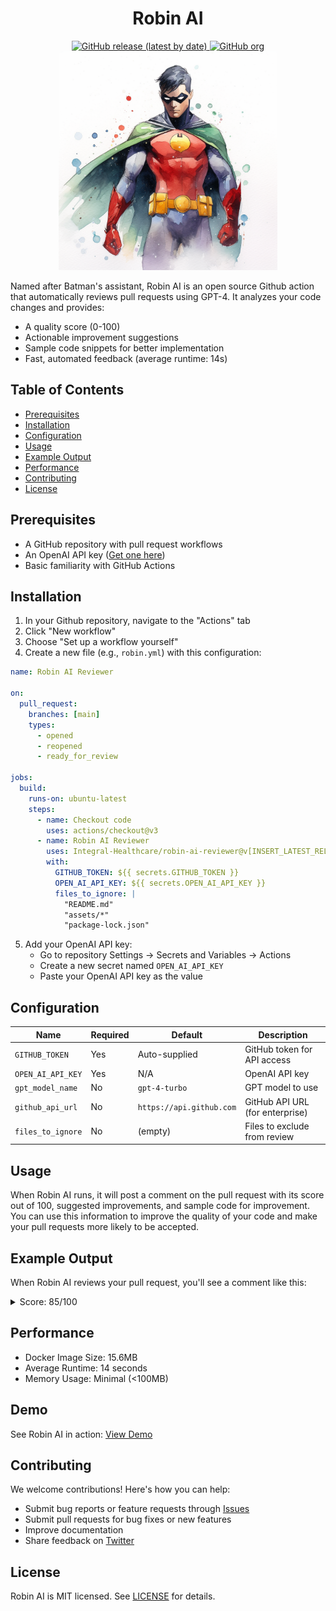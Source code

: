 <div align="center">
  <h1>Robin AI</h1>
  <a href="https://github.com/Integral-Healthcare/robin-ai-reviewer/releases">
    <img src="https://img.shields.io/github/v/release/Integral-Healthcare/robin-ai-reviewer" alt="GitHub release (latest by date)">
  </a>
  <a href="https://github.com/Integral-Healthcare">
    <img src="https://img.shields.io/badge/org-Integral--Healthcare-blue" alt="GitHub org">
  </a>
  <br>
  <img src="/assets/robin.png" alt="Robin watercolor image" style="width: 350px;"/>
</div>

Named after Batman's assistant, Robin AI is an open source Github action that automatically reviews pull requests using GPT-4. It analyzes your code changes and provides:
- A quality score (0-100)
- Actionable improvement suggestions
- Sample code snippets for better implementation
- Fast, automated feedback (average runtime: 14s)

## Table of Contents
- [Prerequisites](#prerequisites)
- [Installation](#installation)
- [Configuration](#configuration)
- [Usage](#usage)
- [Example Output](#example-output)
- [Performance](#performance)
- [Contributing](#contributing)
- [License](#license)

## Prerequisites
- A GitHub repository with pull request workflows
- An OpenAI API key ([Get one here](https://platform.openai.com/account/api-keys))
- Basic familiarity with GitHub Actions

## Installation
1. In your Github repository, navigate to the "Actions" tab
2. Click "New workflow"
3. Choose "Set up a workflow yourself"
4. Create a new file (e.g., `robin.yml`) with this configuration:

```yml
name: Robin AI Reviewer

on:
  pull_request:
    branches: [main]
    types:
      - opened
      - reopened
      - ready_for_review

jobs:
  build:
    runs-on: ubuntu-latest
    steps:
      - name: Checkout code
        uses: actions/checkout@v3
      - name: Robin AI Reviewer
        uses: Integral-Healthcare/robin-ai-reviewer@v[INSERT_LATEST_RELEASE]
        with:
          GITHUB_TOKEN: ${{ secrets.GITHUB_TOKEN }}
          OPEN_AI_API_KEY: ${{ secrets.OPEN_AI_API_KEY }}
          files_to_ignore: |
            "README.md"
            "assets/*"
            "package-lock.json"
```

5. Add your OpenAI API key:
   - Go to repository Settings → Secrets and Variables → Actions
   - Create a new secret named `OPEN_AI_API_KEY`
   - Paste your OpenAI API key as the value

## Configuration

| Name | Required | Default | Description |
|------|----------|---------|-------------|
| `GITHUB_TOKEN` | Yes | Auto-supplied | GitHub token for API access |
| `OPEN_AI_API_KEY` | Yes | N/A | OpenAI API key |
| `gpt_model_name` | No | `gpt-4-turbo` | GPT model to use |
| `github_api_url` | No | `https://api.github.com` | GitHub API URL (for enterprise) |
| `files_to_ignore` | No | (empty) | Files to exclude from review |

## Usage

When Robin AI runs, it will post a comment on the pull request with its score out of 100, suggested improvements, and sample code for improvement. You can use this information to improve the quality of your code and make your pull requests more likely to be accepted.

## Example Output
When Robin AI reviews your pull request, you'll see a comment like this:

<details>
<summary>Score: 85/100</summary>

Improvements:
- Consider adding input validation for the user parameters
- The error handling could be more specific
- Variable naming could be more descriptive

```python
# Before
def process(x):
    return x * 2

# After
def process_user_input(value: int) -> int:
    if not isinstance(value, int):
        raise ValueError("Input must be an integer")
    return value * 2
```
</details>

## Performance
- Docker Image Size: 15.6MB
- Average Runtime: 14 seconds
- Memory Usage: Minimal (<100MB)

## Demo
See Robin AI in action: [View Demo](https://twitter.com/johnkuhn58/status/1656460223685509122)

## Contributing
We welcome contributions! Here's how you can help:
- Submit bug reports or feature requests through [Issues](https://github.com/Integral-Healthcare/robin-ai-reviewer/issues)
- Submit pull requests for bug fixes or new features
- Improve documentation
- Share feedback on [Twitter](https://twitter.com/johnkuhn58/)

## License
Robin AI is MIT licensed. See [LICENSE](LICENSE) for details.
